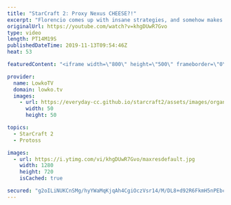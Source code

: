 ```yaml
---
title: "StarCraft 2: Proxy Nexus CHEESE?!"
excerpt: "Florencio comes up with insane strategies, and somehow makes them work on the StarCraft 2 ladder. In this game I cast a match of Protoss versus Terran with a Proxy Nexus inside the main base of the Terran.  Get more videos & support my work: http://www.patreon.com/lowkotv  The 2019 balance update: https://youtu.be/N20YNAnyyA0"
originalUrl: https://youtube.com/watch?v=khgDUwR7Gvo
type: video
length: PT14M19S
publishedDateTime: 2019-11-13T09:54:46Z
heat: 53

featuredContent: "<iframe width=\"800\" height=\"500\" frameborder=\"0\" src=\"https://www.youtube.com/embed/khgDUwR7Gvo\" allow=\"accelerometer; autoplay; encrypted-media; gyroscope; picture-in-picture\" allowfullscreen></iframe>"

provider:
  name: LowkoTV
  domain: lowko.tv
  images:
    - url: https://everyday-cc.github.io/starcraft2/assets/images/organizations/lowko.tv-50x50.jpg
      width: 50
      height: 50

topics:
  - StarCraft 2
  - Protoss

images:
  - url: https://i.ytimg.com/vi/khgDUwR7Gvo/maxresdefault.jpg
    width: 1280
    height: 720
    isCached: true

secured: "g2oILiNUKCnSMg/hyYWaMqKjqAh4CgiOczVsr14/M/DL8+d92R6FkmH5nPEbcTv301kUlDAkHH5ZMB1KL91Pg9ZGHhZ8gKY7jkD9LeSInFrOBbswrcTcp6QjGM7WlK05G8Ii+X5rwb1l5R2cZkBxaYSmljHv8rF/g/jx9PNJs2OVjry2dMTO7MJdqlDDWiXQ45mQ0qHZxf8RugLHAxTCaqYrvC+GDh0iI9rd3BpFR5kSxPB2Htp7RV2acXlBjh0A8p3hi2Z+QE1oMwZh49tgqGjtHhiG5qzfGUyxRWmkrC/K/3yQOyxgzXGsYPd8hJuCi3Ufq7YH2X2ttD7JlHn3u0fjstdO3DY7cUC9TaCQPs61UuRWRdbloIJL30nqKYLMCNLSL7iyb3DX5TeiMRB5ZZz6005+9y7G50+iGPGJ03WI1+vVpBq/+eLjAb8FEJSX;4RosV6/6D1qSCf9CC4Xm9g=="
---
```


